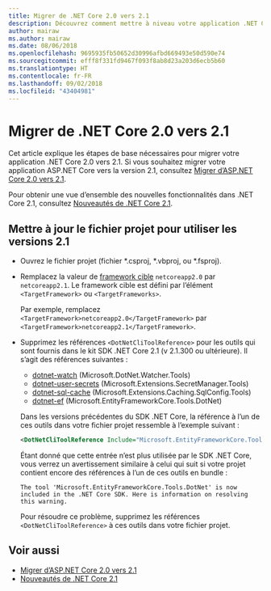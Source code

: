 ```yaml
---
title: Migrer de .NET Core 2.0 vers 2.1
description: Découvrez comment mettre à niveau votre application .NET Core 2.0 vers 2.1.
author: mairaw
ms.author: mairaw
ms.date: 08/06/2018
ms.openlocfilehash: 9695935fb50652d30996afbd669493e50d590e74
ms.sourcegitcommit: efff8f331fd9467f093f8ab8d23a203d6ecb5b60
ms.translationtype: HT
ms.contentlocale: fr-FR
ms.lasthandoff: 09/02/2018
ms.locfileid: "43404981"
---
```

# <a name="migrate-from-net-core-20-to-21"></a>Migrer de .NET Core 2.0 vers 2.1

Cet article explique les étapes de base nécessaires pour migrer votre application .NET Core 2.0 vers 2.1. Si vous souhaitez migrer votre application ASP.NET Core vers la version 2.1, consultez [Migrer d’ASP.NET Core 2.0 vers 2.1](/aspnet/core/migration/20_21).

Pour obtenir une vue d’ensemble des nouvelles fonctionnalités dans .NET Core 2.1, consultez [Nouveautés de .NET Core 2.1](../whats-new/dotnet-core-2-1.md).

## <a name="update-the-project-file-to-use-21-versions"></a>Mettre à jour le fichier projet pour utiliser les versions 2.1

* Ouvrez le fichier projet (fichier \*.csproj, \*.vbproj, ou \*.fsproj).

* Remplacez la valeur de [framework cible](../../standard/frameworks.md) `netcoreapp2.0` par `netcoreapp2.1`. Le framework cible est défini par l’élément `<TargetFramework>` ou `<TargetFrameworks>`.

  Par exemple, remplacez `<TargetFramework>netcoreapp2.0</TargetFramework>` par `<TargetFramework>netcoreapp2.1</TargetFramework>`.

* Supprimez les références `<DotNetCliToolReference>` pour les outils qui sont fournis dans le kit SDK .NET Core 2.1 (v 2.1.300 ou ultérieure). Il s’agit des références suivantes :

  * [dotnet-watch](https://github.com/aspnet/DotNetTools/blob/master/src/dotnet-watch/README.md) (Microsoft.DotNet.Watcher.Tools)
  * [dotnet-user-secrets](https://github.com/aspnet/DotNetTools/blob/master/src/dotnet-user-secrets/README.md) (Microsoft.Extensions.SecretManager.Tools)
  * [dotnet-sql-cache](https://github.com/aspnet/DotNetTools/blob/master/src/dotnet-sql-cache/README.md) (Microsoft.Extensions.Caching.SqlConfig.Tools)
  * [dotnet-ef](/ef/core/miscellaneous/cli/dotnet) (Microsoft.EntityFrameworkCore.Tools.DotNet)
  
  Dans les versions précédentes du SDK .NET Core, la référence à l’un de ces outils dans votre fichier projet ressemble à l’exemple suivant :

  ```xml
  <DotNetCliToolReference Include="Microsoft.EntityFrameworkCore.Tools.DotNet" Version="2.0.0" />
  ```

  Étant donné que cette entrée n’est plus utilisée par le SDK .NET Core, vous verrez un avertissement similaire à celui qui suit si votre projet contient encore des références à l’un de ces outils en bundle :
  
  `The tool 'Microsoft.EntityFrameworkCore.Tools.DotNet' is now included in the .NET Core SDK. Here is information on resolving this warning.`
  
  Pour résoudre ce problème, supprimez les références `<DotNetCliToolReference>` à ces outils dans votre fichier projet.

## <a name="see-also"></a>Voir aussi

* [Migrer d’ASP.NET Core 2.0 vers 2.1](/aspnet/core/migration/20_21)  
* [Nouveautés de .NET Core 2.1](../whats-new/dotnet-core-2-1.md)  
